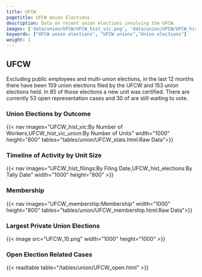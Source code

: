 ```yaml
---
title: UFCW
pagetitle: UFCW Union Elections
description: Data on recent union elections involving the UFCW.
images: ['data/union/UFCW/UFCW_hist_vic.png', 'data/union/UFCW/UFCW_hist_size.png', 'data/union/UFCW/UFCW_10.png']
keywords: ["UFCW union elections", "UFCW unions","Union elections"]
weight: 1
---
```

##  UFCW

Excluding public employees and multi-union elections, in the last 12 months there have been 159 union elections filed by the UFCW and 153 union elections held. In 85 of those elections a new unit was certified. There are currently 53 open representation cases and 30 of are still waiting to vote.

### Union Elections by Outcome
{{< nav images="UFCW_hist_vic:By Number of Workers,UFCW_hist_vic_union:By Number of Units" width="1000" height="800" tables="tables/union/UFCW_stats.html:Raw Data">}}

### Timeline of Activity by Unit Size
{{< nav images="UFCW_hist_filings:By Filing Date,UFCW_hist_elections:By Tally Date" width="1000" height="800" >}}

### Membership
{{< nav images="UFCW_membership:Membership" width="1000" height="800" tables="tables/union/UFCW_membership.html:Raw Data">}}

### Largest Private Union Elections
{{< image src="UFCW_10.png" width="1000" height="1000"  >}}

### Open Election Related Cases
{{< readtable table="/tables/union/UFCW_open.html" >}}

